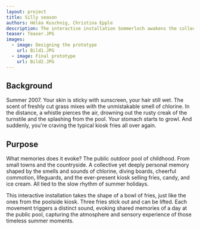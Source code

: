 ```yaml
---
layout: project
title: Silly season
authors: Héléa Kuschnig, Christina Epple
description: The interactive installation Sommerloch awakens the collective memory of a visit to the public pool. Lifting the fries triggers sound that, together with the design, evoke nostalgic memories of kiosk fries and carefree summer days.
teaser: Teaser.JPG
images:
  - image: Designing the prototype
    url: Bild1.JPG
  - image: Final prototype
    url: Bild2.JPG
---
```


## Background

Summer 2007. Your skin is sticky with sunscreen, your hair still wet. The scent of freshly cut grass mixes with the unmistakable smell of chlorine. In the distance, a whistle pierces the air, drowning out the rusty creak of the turnstile and the splashing from the pool. Your stomach starts to growl. And suddenly, you're craving the typical kiosk fries all over again.

## Purpose

What memories does it evoke? The public outdoor pool of childhood. From small towns and the countryside. A collective yet deeply personal memory shaped by the smells and sounds of chlorine, diving boards, cheerful commotion, lifeguards, and the ever-present kiosk selling fries, candy, and ice cream. All tied to the slow rhythm of summer holidays.

This interactive installation takes the shape of a bowl of fries, just like the ones from the poolside kiosk. Three fries stick out and can be lifted. Each movement triggers a distinct sound, evoking shared memories of a day at the public pool, capturing the atmosphere and sensory experience of those timeless summer moments.
